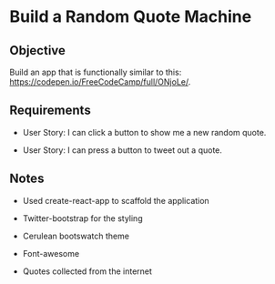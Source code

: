 # Build a Random Quote Machine

## Objective

Build an app that is functionally similar to this: https://codepen.io/FreeCodeCamp/full/ONjoLe/.

## Requirements

* User Story: I can click a button to show me a new random quote.

* User Story: I can press a button to tweet out a quote.

## Notes

* Used create-react-app to scaffold the application

* Twitter-bootstrap for the styling

* Cerulean bootswatch theme

* Font-awesome

* Quotes collected from the internet
